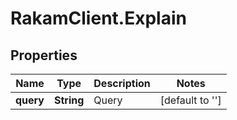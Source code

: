 # RakamClient.Explain

## Properties
Name | Type | Description | Notes
------------ | ------------- | ------------- | -------------
**query** | **String** | Query | [default to &#39;&#39;]



